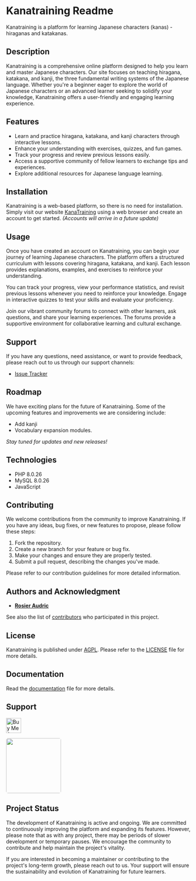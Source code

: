 # Kanatraining Readme
<!-- >[Kanatraining french readme](/README%20-%20FR.md) -->

Kanatraining is a platform for learning Japanese characters (kanas) - hiraganas and katakanas.

## Description
Kanatraining is a comprehensive online platform designed to help you learn and master Japanese characters. Our site focuses on teaching hiragana, katakana, and kanji, the three fundamental writing systems of the Japanese language. Whether you're a beginner eager to explore the world of Japanese characters or an advanced learner seeking to solidify your knowledge, Kanatraining offers a user-friendly and engaging learning experience.

<!-- ## Table of Contents

If your README is long, add a table of contents to make it easy for users to find what they need.

- [Features](#Features)
- [Installation](#Installation)
- [Usage](#Usage)
- [Support](#Support)
- [Roadmap](#Roadmap)
- [Technologies](#Technologies)
- [Contributing](#Contributing)
- [License](#License)
- [Documentation](#Documentation)
- [Support](#Support)
- [Status](#Project Status) -->

## Features
- Learn and practice hiragana, katakana, and kanji characters through interactive lessons.
- Enhance your understanding with exercises, quizzes, and fun games.
- Track your progress and review previous lessons easily.
- Access a supportive community of fellow learners to exchange tips and experiences.
- Explore additional resources for Japanese language learning.

## Installation
Kanatraining is a web-based platform, so there is no need for installation.
Simply visit our website [KanaTraining](https://www.kana.audricrosier.be) using a web browser and create an account to get started.
*(Accounts will arrive in a future update)*

## Usage
Once you have created an account on Kanatraining, you can begin your journey of learning Japanese characters. The platform offers a structured curriculum with lessons covering hiragana, katakana, and kanji. Each lesson provides explanations, examples, and exercises to reinforce your understanding.

You can track your progress, view your performance statistics, and revisit previous lessons whenever you need to reinforce your knowledge. Engage in interactive quizzes to test your skills and evaluate your proficiency.

Join our vibrant community forums to connect with other learners, ask questions, and share your learning experiences. The forums provide a supportive environment for collaborative learning and cultural exchange.

<!-- ### Usage - Structure
1. Register on Kanatraining by creating an account.
2. Choose between lessons, exercises or games according to your needs.
3. Follow the instructions provided for each activity and practice as much as you like.
4. Use the Progress Tracker to monitor your progress and identify areas for improvement.
5. Join the community to interact with other learners and share tips and tricks. -->

## Support
If you have any questions, need assistance, or want to provide feedback, please reach out to us through our support channels:

- [Issue Tracker](https://github.com/AudricSan/KanaTraining/issues)

## Roadmap
We have exciting plans for the future of Kanatraining. Some of the upcoming features and improvements we are considering include:

- Add kanji
- Vocabulary expansion modules.

*Stay tuned for updates and new releases!*

## Technologies
- PHP 8.0.26
- MySQL 8.0.26
- JavaScript

## Contributing
We welcome contributions from the community to improve Kanatraining. If you have any ideas, bug fixes, or new features to propose, please follow these steps:

1. Fork the repository.
2. Create a new branch for your feature or bug fix.
3. Make your changes and ensure they are properly tested.
4. Submit a pull request, describing the changes you've made.

Please refer to our contribution guidelines for more detailed information.

## Authors and Acknowledgment
  - [**Rosier Audric**](https://github.com/AudricSan)

See also the list of [contributors](https://github.com/AudricSan/KanaTraining/graphs/contributors) who participated in this project.

## License
Kanatraining is published under [AGPL](https://www.gnu.org/licenses). Please refer to the [LICENSE](/LICENSE) file for more details.

## Documentation
Read the [documentation](/docs) file for more details.

## Support

<a href="https://bmc.link/AudricSan" target="_blank"><img src="https://www.buymeacoffee.com/assets/img/guidelines/download-assets-sm-2.svg" alt="Buy Me A Coffee" style="height: 41px;" ></a>

<a href="https://patreon.com/AudricSan">
	<img src="https://c5.patreon.com/external/logo/become_a_patron_button@2x.png" width="150px" style="border-radius: 5px;">
</a>

## Project Status
The development of Kanatraining is active and ongoing. We are committed to continuously improving the platform and expanding its features. However, please note that as with any project, there may be periods of slower development or temporary pauses. We encourage the community to contribute and help maintain the project's vitality.

If you are interested in becoming a maintainer or contributing to the project's long-term growth, please reach out to us. Your support will ensure the sustainability and evolution of Kanatraining for future learners.
